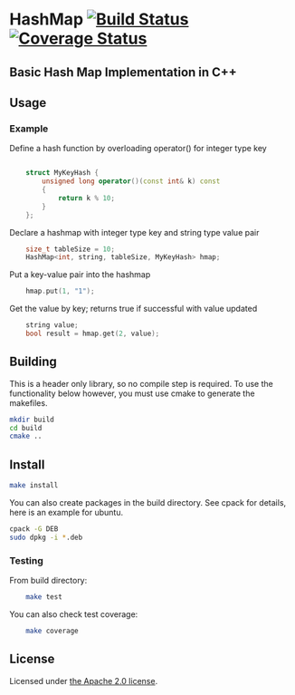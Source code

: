 # HashMap [![Build Status](https://travis-ci.org/aozturk/HashMap.svg?branch=master)](https://travis-ci.org/aozturk/HashMap) [![Coverage Status](https://coveralls.io/repos/aozturk/HashMap/badge.svg?branch=master&service=github)](https://coveralls.io/github/aozturk/hashMap?branch=master)

Basic Hash Map Implementation in C++
------------------------------------

## Usage

### Example

Define a hash function by overloading operator() for integer type key

```c++

	struct MyKeyHash {
    	unsigned long operator()(const int& k) const
    	{	
        	return k % 10;
    	}
	};
```
	
Declare a hashmap with integer type key and string type value pair

```c++
	size_t tableSize = 10;
	HashMap<int, string, tableSize, MyKeyHash> hmap;
```

Put a key-value pair into the hashmap

```c++
	hmap.put(1, "1");
```

Get the value by key; returns true if successful with value updated

```c++
	string value;
	bool result = hmap.get(2, value);
```


## Building

This is a header only library, so no compile step is required.
To use the functionality below however, you must use cmake to generate
the makefiles.

```bash
mkdir build
cd build
cmake ..
```

## Install

```bash
make install
```

You can also create packages in the build directory.
See cpack for details, here is an example for ubuntu.

```bash
cpack -G DEB
sudo dpkg -i *.deb
```

### Testing

From build directory:

```bash
	make test
```

You can also check test coverage:

```bash
	make coverage
```

## License

Licensed under [the Apache 2.0 license](LICENSE). 
